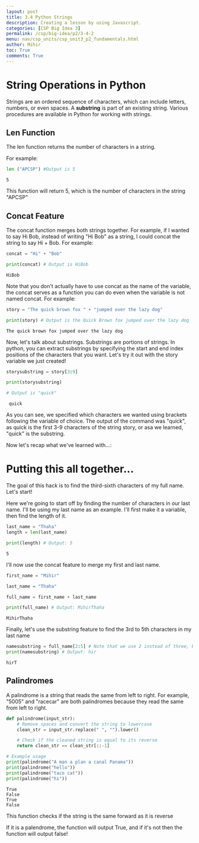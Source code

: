 ```yaml
---
layout: post
title: 3.4 Python Strings
description: Creating a lesson by using Javascript.
categories: [CSP Big Idea 3]
permalink: /csp/big-idea/p2/3-4-2
menu: nav/csp_units/csp_unit3_p2_fundamentals.html
author: Mihir
toc: True
comments: True
---
```


# String Operations in Python

Strings are an ordered sequence of characters, which can include letters, numbers, or even spaces. A **substring** is part of an existing string. Various procedures are available in Python for working with strings.

## Len Function

The len function returns the number of characters in a string. 

For example:


```python
len ("APCSP") #Output is 5
```




    5



This function will return 5, which is the number of characters in the string "APCSP"

## Concat Feature

The concat function merges both strings together. For example, if I wanted to say Hi Bob, instead of writing "Hi Bob" as a string, I could concat the string to say Hi + Bob. For example:



```python
concat = "Hi" + "Bob"

print(concat) # Output is HiBob


```

    HiBob


Note that you don't actually have to use concat as the name of the variable, the concat serves as a function you can do even when the variable is not named concat. For example:


```python
story = "The quick brown fox " + "jumped over the lazy dog"

print(story) # Output is the Quick Brown fox jumped over the lazy dog
```

    The quick brown fox jumped over the lazy dog


Now, let's talk about substrings. Substrings are portions of strings. In python, you can extract substrings by specifying the start and end index positions of the characters that you want. Let's try it out with the story variable we just created!


```python
storysubstring = story[3:9]

print(storysubstring)

# Output is "quick"
```

     quick


As you can see, we specified which characters we wanted using brackets following the variable of choice. The output of the command was "quick", as quick is the first 3-9 characters of the string story, or asa we learned, "quick" is the substring.

Now let's recap what we've learned with...:

# Putting this all together...

The goal of this hack is to find the third-sixth characters of my full name. Let's start!

Here we're going to start off by finding the number of characters in our last name. I'll be using my last name as an example. I'll first make it a variable, then find the length of it.


```python
last_name = "Thaha"
length = len(last_name)

print(length) # Output: 5
```

    5


I'll now use the concat feature to merge my first and last name.


```python
first_name = "Mihir"

last_name = "Thaha"

full_name = first_name + last_name

print(full_name) # Output: MihirThaha
```

    MihirThaha


Finally, let's use the substring feature to find the 3rd to 5th characters in my last name


```python
namesubstring = full_name[2:5] # Note that we use 2 instead of three, because the counting starts at 0 instead of 1. If we wanted to start from the third character, we'd need to start from 2.
print(namesubstring) # Output: hir
```

    hirT


## Palindromes
A palindrome is a string that reads the same from left to right. For example, "5005" and "racecar" are both palindromes because they read the same from left to right.


```python
def palindrome(input_str):
    # Remove spaces and convert the string to lowercase
    clean_str = input_str.replace(" ", "").lower()

    # Check if the cleaned string is equal to its reverse
    return clean_str == clean_str[::-1]

# Example usage
print(palindrome("A man a plan a canal Panama"))  
print(palindrome("hello"))  
print(palindrome("taco cat"))
print(palindrome("hi"))

```

    True
    False
    True
    False


This function checks if the string is the same forward as it is reverse

If it is a palendrome, the function will output True, and if it's not then the function will output false!

